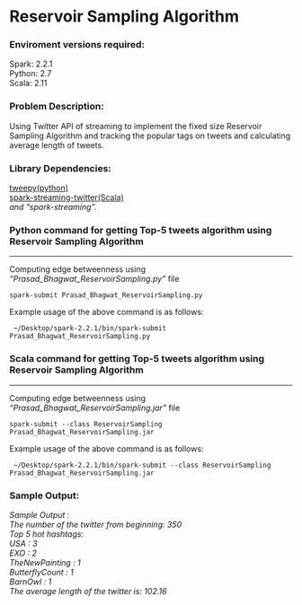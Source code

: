 Reservoir Sampling Algorithm
=====================================================


### Enviroment versions required:

Spark: 2.2.1  
Python: 2.7  
Scala: 2.11

### Problem Description:
Using Twitter API of streaming to implement the fixed size Reservoir Sampling Algorithm and tracking the popular tags on tweets and calculating average length of tweets.  


### Library Dependencies: 

[tweepy(python)](http://docs.tweepy.org/en/v3.5.0/)  
[spark-streaming-twitter(Scala)](http://bahir.apache.org/docs/spark/current/spark-streaming-twitter/)  
_and “spark-streaming”._  


### Python command for getting Top-5 tweets algorithm using Reservoir Sampling Algorithm

* * *

Computing edge betweenness using _“Prasad\_Bhagwat\_ReservoirSampling.py”_ file

    spark-submit Prasad_Bhagwat_ReservoirSampling.py
    

Example usage of the above command is as follows:  

     ~/Desktop/spark-2.2.1/bin/spark-submit Prasad_Bhagwat_ReservoirSampling.py


### Scala command for getting Top-5 tweets algorithm using Reservoir Sampling Algorithm

* * *

Computing edge betweenness using _“Prasad\_Bhagwat\_ReservoirSampling.jar”_ file

    spark-submit --class ReservoirSampling Prasad_Bhagwat_ReservoirSampling.jar
    

Example usage of the above command is as follows:  

     ~/Desktop/spark-2.2.1/bin/spark-submit --class ReservoirSampling Prasad_Bhagwat_ReservoirSampling.jar

### Sample Output:

_Sample Output :_  
_The number of the twitter from beginning: 350_  
_Top 5 hot hashtags:_  
_USA : 3_  
_EXO : 2_  
_TheNewPainting : 1_  
_ButterflyCount : 1_  
_BarnOwl : 1_  
_The average length of the twitter is: 102.16_  
